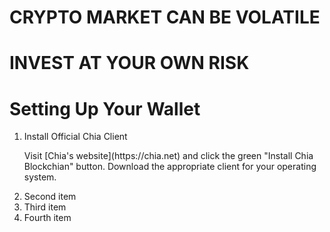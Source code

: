 # __CRYPTO MARKET CAN BE VOLATILE__
# __INVEST AT YOUR OWN RISK__

# Setting Up Your Wallet 
<ol>
  <li>Install Official Chia Client</li>
  <p> Visit [Chia's website](https://chia.net) and click the green "Install Chia Blockchian" button. Download the appropriate client for your operating system.</p> 
  <li>Second item</li>
  <li>Third item</li>
  <li>Fourth item</li>
</ol>
